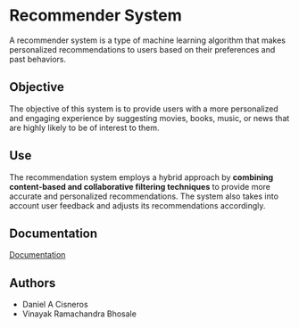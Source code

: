 
# Recommender System

A recommender system is a type of machine learning algorithm that makes personalized recommendations to users 
based on their preferences and past behaviors.

## Objective
The objective of this system is to provide users with a more personalized 
and engaging experience by suggesting movies, books, music, or news that are highly likely to be of interest to them. 


## Use

The recommendation system employs a hybrid approach by **combining content-based and collaborative 
filtering techniques** to provide more accurate and personalized recommendations. The system also takes into account 
user feedback and adjusts its recommendations accordingly. 
## Documentation

[Documentation](https://github.com/daniel01mc/Machine-Learning/blob/main/Recommender_System/annotated-Final_Report.docx.pdf)


## Authors

- Daniel A Cisneros
- Vinayak Ramachandra Bhosale

